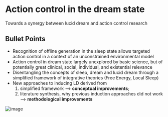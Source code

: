 # Action control in the dream state
Towards a synergy between lucid dream and action control research

## Bullet Points
-	Recognition of offline generation in the sleep state allows targeted action control in a context of an unconstrained environmental model
-	Action control in dream state largely unexplored by basic science, but of potentially great clinical, social, individual, and existential relevance 
-	Disentangling the concepts of sleep, dream and lucid dream through a simplified framework of integrative theories (Free Energy, Local Sleep)
-	New approaches to inducing LD derived from  
    1. simplified framework --> **conceptual improvements**;  
    2. literature synthesis, why previous induction approaches did not work --> **methodological improvements**

![image](https://user-images.githubusercontent.com/15858293/167286512-aaad700b-2a2c-4bec-b954-f7188927b308.png)

<!--

**Here are some ideas to get you started:**

🙋‍♀️ A short introduction - what is your organization all about?
🌈 Contribution guidelines - how can the community get involved?
👩‍💻 Useful resources - where can the community find your docs? Is there anything else the community should know?
🍿 Fun facts - what does your team eat for breakfast?
🧙 Remember, you can do mighty things with the power of [Markdown](https://docs.github.com/github/writing-on-github/getting-started-with-writing-and-formatting-on-github/basic-writing-and-formatting-syntax)
-->
